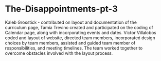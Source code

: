# The-Disappointments-pt-3
Kaleb Grosstick - contributed on layout and documentation of the curriculum page, Tamia Trevino created and participated on the coding of Calendar page, along with incorporating events and dates.   Victor Villalobos coded and layout of website, directed team members, incorporated design choices by team members, assisted and guided team member of responsibilities, and meeting timelines.  The team worked together to overcome obstacles involved with the layout process.  
